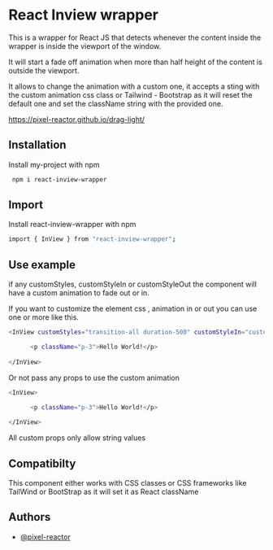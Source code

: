 
# React Inview wrapper

This is a wrapper for React JS that detects whenever the content inside the wrapper is inside the viewport of the window.

It will start a fade off animation when more than half height of the content is outside the viewport.

It allows to change the animation with a custom one, it accepts a sting with the custom animation css class or Tailwind - Bootstrap as it will reset the default one and set the className string with the provided one.




https://pixel-reactor.github.io/drag-light/
## Installation

Install my-project with npm

```bash
 npm i react-inview-wrapper
```
## Import

Install react-inview-wrapper with npm

```bash
import { InView } from "react-inview-wrapper";

```
## Use example

if any customStyles, customStyleIn or customStyleOut the component will have a custom animation to fade out or in.

If you want to customize the element css , animation in or out you can use one or more like this.

```bash
<InView customStyles="transition-all duration-500" customStyleIn="customopacityin" customStyleOut="customopacityout ">

      <p className="p-3">Hello World!</p>
    
</InView>

```
Or not pass any props to use the custom animation

```bash
<InView>

      <p className="p-3">Hello World!</p>
    
</InView>

```


All custom props only allow string values
## Compatibilty

This component either works with CSS classes or CSS frameworks like TailWind or BootStrap as it will set it as React className  
    
## Authors

- [@pixel-reactor](https://github.com/Pixel-Reactor)


